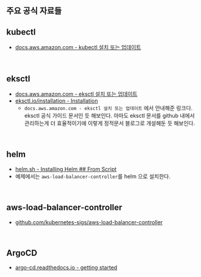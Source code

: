 ## 주요 공식 자료들



## kubectl

- [docs.aws.amazon.com - kubectl 설치 또는 업데이트](https://docs.aws.amazon.com/ko_kr/eks/latest/userguide/install-kubectl.html)

<br>



## eksctl

- [docs.aws.amazon.com - eksctl 설치 또는 업데이트](https://docs.aws.amazon.com/ko_kr/eks/latest/userguide/eksctl.html)
- [eksctl.io/installation - Installation](https://eksctl.io/installation/)
  - `docs.aws.amazon.com - eksctl 설치 또는 업데이트` 에서 안내해준 링크다. eksctl 공식 가이드 문서인 듯 해보인다. 아마도 eksctl 문서를 github 내에서 관리하는게 더 효율적이기에 이렇게 정적문서 블로그로 개설해둔 듯 해보인다.

<br>



## helm

- [helm.sh - Installing Helm ## From Script](https://helm.sh/docs/intro/install/#from-script)
- 예제에서는 `aws-load-balancer-controller`를 helm 으로 설치한다.

<br>



## aws-load-balancer-controller

- [github.com/kubernetes-sigs/aws-load-balancer-controller](https://github.com/kubernetes-sigs/aws-load-balancer-controller)

<br>



## ArgoCD

- [argo-cd.readthedocs.io - getting started](https://argo-cd.readthedocs.io/en/stable/getting_started/)

<br>





